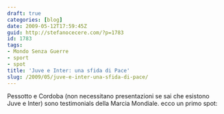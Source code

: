 ```yaml
---
draft: true
categories: [blog]
date: 2009-05-12T17:59:45Z
guid: http://stefanocecere.com/?p=1783
id: 1783
tags:
- Mondo Senza Guerre
- sport
- spot
title: 'Juve e Inter: una sfida di Pace'
slug: /2009/05/juve-e-inter-una-sfida-di-pace/
---
```


Pessotto e Cordoba (non necessitano presentazioni se sai che esistono Juve e Inter) sono testimonials della Marcia Mondiale. ecco un primo spot: